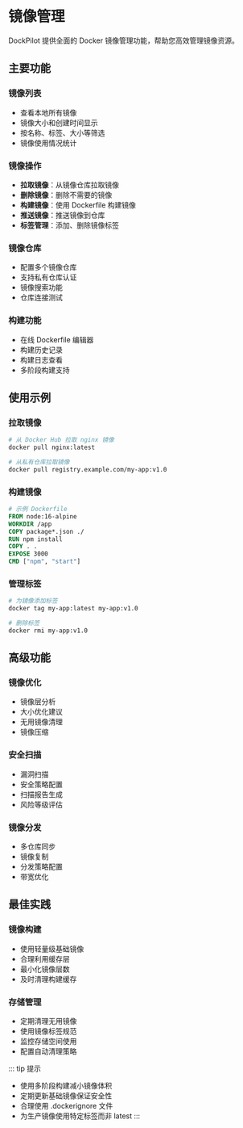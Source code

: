 # 镜像管理

DockPilot 提供全面的 Docker 镜像管理功能，帮助您高效管理镜像资源。

## 主要功能

### 镜像列表
- 查看本地所有镜像
- 镜像大小和创建时间显示
- 按名称、标签、大小等筛选
- 镜像使用情况统计

### 镜像操作
- **拉取镜像**：从镜像仓库拉取镜像
- **删除镜像**：删除不需要的镜像
- **构建镜像**：使用 Dockerfile 构建镜像
- **推送镜像**：推送镜像到仓库
- **标签管理**：添加、删除镜像标签

### 镜像仓库
- 配置多个镜像仓库
- 支持私有仓库认证
- 镜像搜索功能
- 仓库连接测试

### 构建功能
- 在线 Dockerfile 编辑器
- 构建历史记录
- 构建日志查看
- 多阶段构建支持

## 使用示例

### 拉取镜像
```bash
# 从 Docker Hub 拉取 nginx 镜像
docker pull nginx:latest

# 从私有仓库拉取镜像
docker pull registry.example.com/my-app:v1.0
```

### 构建镜像
```dockerfile
# 示例 Dockerfile
FROM node:16-alpine
WORKDIR /app
COPY package*.json ./
RUN npm install
COPY . .
EXPOSE 3000
CMD ["npm", "start"]
```

### 管理标签
```bash
# 为镜像添加标签
docker tag my-app:latest my-app:v1.0

# 删除标签
docker rmi my-app:v1.0
```

## 高级功能

### 镜像优化
- 镜像层分析
- 大小优化建议
- 无用镜像清理
- 镜像压缩

### 安全扫描
- 漏洞扫描
- 安全策略配置
- 扫描报告生成
- 风险等级评估

### 镜像分发
- 多仓库同步
- 镜像复制
- 分发策略配置
- 带宽优化

## 最佳实践

### 镜像构建
- 使用轻量级基础镜像
- 合理利用缓存层
- 最小化镜像层数
- 及时清理构建缓存

### 存储管理
- 定期清理无用镜像
- 使用镜像标签规范
- 监控存储空间使用
- 配置自动清理策略

::: tip 提示
- 使用多阶段构建减小镜像体积
- 定期更新基础镜像保证安全性
- 合理使用 .dockerignore 文件
- 为生产镜像使用特定标签而非 latest
::: 